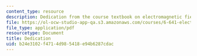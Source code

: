 ```yaml
---
content_type: resource
description: Dedication from the course textbook on electromagnetic fields and energy.
file: https://ol-ocw-studio-app-qa.s3.amazonaws.com/courses/6-641-electromagnetic-fields-forces-and-motion-spring-2005/b24e3102f4714d985418e94b6287cdac_dedication.pdf
file_type: application/pdf
resourcetype: Document
title: Dedication
uid: b24e3102-f471-4d98-5418-e94b6287cdac
---
```

